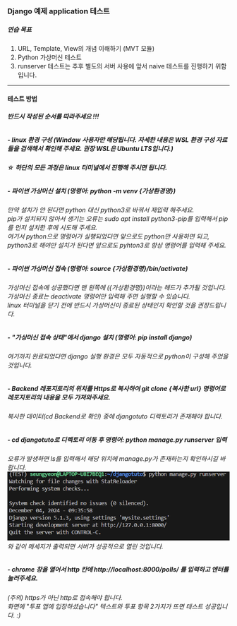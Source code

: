 ### Django 예제 application 테스트

##### 연습 목표
1. URL, Template, View의 개념 이해하기 (MVT 모듈)
2. Python 가상머신 테스트
3. runserver 테스트는 추후 별도의 서버 사용에 앞서 naive 테스트를 진행하기 위함입니다.
---
#### 테스트 방법
###### **반드시 작성된 순서를 따라주세요 !!!**
##### - linux 환경 구성 (Window 사용자만 해당됩니다. 자세한 내용은 WSL 환경 구성 자료들을 검색해서 확인해 주세요. 권장 WSL은 Ubuntu LTS입니다.) 

###### **☆ 하단의 모든 과정은 linux 터미널에서 진행해 주시면 됩니다.**
##### - 파이썬 가상머신 설치 (명령어: python -m venv {가상환경명})
###### 만약 설치가 안 된다면 python 대신 python3로 바꿔서 재입력 해주세요.</br>pip가 설치되지 않아서 생기는 오류는 sudo apt install python3-pip를 입력해서 pip를 먼저 설치한 후에 시도해 주세요. </br>*여기서 python으로 명령어가 실행되었다면 앞으로도 python만 사용하면 되고, python3로 해야만 설치가 된다면 앞으로도 pyhton3로 항상 명령어를 입력해 주세요.*
##### - 파이썬 가상머신 접속 (명령어: source {가상환경명}/bin/activate) 
###### 가상머신 접속에 성공했다면 맨 왼쪽에 ({가상환경명})이라는 헤드가 추가될 것입니다. </br>가상머신 종료는 deactivate 명령어만 입력해 주면 실행할 수 있습니다. </br>linux 터미널을 닫기 전에 반드시 가상머신이 종료된 상태인지 확인할 것을 권장드립니다.
##### - "가상머신 접속 상태"에서 django 설치 (명령어: pip install django) 
###### 여기까지 완료되었다면 django 실행 환경은 모두 자동적으로 python이 구성해 주었을 것입니다. 
##### - Backend 레포지토리의 위치를 Https로 복사하여 git clone {복사한 url} 명령어로 레포지토리의 내용을 모두 가져와주세요.
###### 복사한 데이터(cd Backend로 확인) 중에 djangotuto 디렉토리가 존재해야 합니다.
##### - cd djangotuto로 디렉토리 이동 후 명령어: python manage.py runserver 입력 
###### *오류가 발생하면 ls를 입력해서 해당 위치에 manage.py가 존재하는지 확인하시길 바랍니다.* </br>![capture](./image.png)와 같이 메세지가 출력되면 서버가 성공적으로 열린 것입니다.
##### - chrome 창을 열어서 http 칸에 http://localhost:8000/polls/ 를 입력하고 엔터를 눌러주세요. 
###### (주의) https가 아닌 http로 접속해야 합니다. </br>화면에 "투표 앱에 입장하셨습니다" 텍스트와 투표 항목 2가지가 뜨면 테스트 성공입니다. :)
